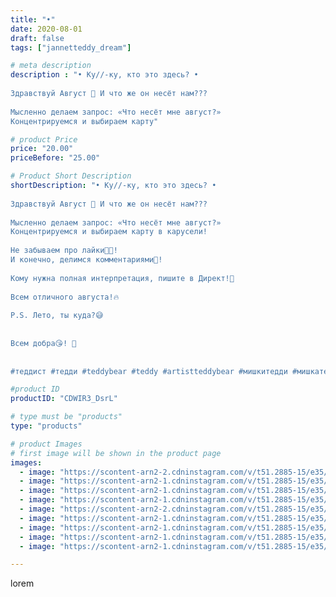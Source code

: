 ```yaml
---
title: "•"
date: 2020-08-01
draft: false
tags: ["jannetteddy_dream"]

# meta description
description : "• Ку//-ку, кто это здесь? •⠀
⠀
Здравствуй Август 🙈 И что же он несёт нам???⠀
⠀
Мысленно делаем запрос: «Что несёт мне август?»⠀
Концентрируемся и выбираем карту"

# product Price
price: "20.00"
priceBefore: "25.00"

# Product Short Description
shortDescription: "• Ку//-ку, кто это здесь? •⠀
⠀
Здравствуй Август 🙈 И что же он несёт нам???⠀
⠀
Мысленно делаем запрос: «Что несёт мне август?»⠀
Концентрируемся и выбираем карту в карусели! ⠀
⠀
Не забываем про лайки💞😎!⠀
И конечно, делимся комментариями🤗! ⠀
⠀
Кому нужна полная интерпретация, пишите в Директ!💞⠀
⠀
Всем отличного августа!🔥⠀
⠀
P.S. Лето, ты куда?😅⠀
⠀
⠀
Всем добра😘! 💫⠀
⠀
⠀
#теддист #тедди #teddybear #teddy #artistteddybear #мишкитедди #мишкатедди #teddybear🐻 #teddy🐻 #teddy_bear #teddybearlove #artistteddybear #artistteddy #своимируками #ручнаяработа #моявесна #распродажа #медведиспасутмир #мойпомощниккнига #jannettcollection #королевствотеддишик #картымак #метафорическиекарты #ассоциативныекарты #арттерапия #психология #jannetteddy_психология"

#product ID
productID: "CDWIR3_DsrL"

# type must be "products"
type: "products"

# product Images
# first image will be shown in the product page
images:
  - image: "https://scontent-arn2-2.cdninstagram.com/v/t51.2885-15/e35/s1080x1080/116579525_696541617608297_994933339385520684_n.jpg?_nc_ht=scontent-arn2-2.cdninstagram.com&_nc_cat=105&_nc_ohc=2thKIv4Xp9oAX8xJflW&tp=1&oh=488e5f653ddc070f9c47b07e10fde8a2&oe=605A3B28&ig_cache_key=MjM2NjExNTA2MjI4MjY5ODkzNg%3D%3D.2"
  - image: "https://scontent-arn2-1.cdninstagram.com/v/t51.2885-15/e35/s1080x1080/116838252_669880270291114_2971688768705270282_n.jpg?_nc_ht=scontent-arn2-1.cdninstagram.com&_nc_cat=110&_nc_ohc=iBeAi85c2eMAX9VnJ-B&tp=1&oh=09f17ef1a06a558a5c90baa668066009&oe=605CD07D&ig_cache_key=MjM2NjExNTA2MjMwNzgxOTkwMg%3D%3D.2"
  - image: "https://scontent-arn2-1.cdninstagram.com/v/t51.2885-15/e35/s1080x1080/116266538_150731359966219_6889550008931351110_n.jpg?_nc_ht=scontent-arn2-1.cdninstagram.com&_nc_cat=107&_nc_ohc=WZi19cR2bQwAX_jkbbA&tp=1&oh=fb51c7ef902c471e4947d3ae5c041b58&oe=605A2481&ig_cache_key=MjM2NjExNTA2MjI5OTMwOTAwNw%3D%3D.2"
  - image: "https://scontent-arn2-1.cdninstagram.com/v/t51.2885-15/e35/s1080x1080/116126851_953289881811426_4329373248997673075_n.jpg?_nc_ht=scontent-arn2-1.cdninstagram.com&_nc_cat=106&_nc_ohc=v4Ul_oUpWMAAX9ajUNR&tp=1&oh=7f03cb8f6e0fba469c5c97462a08a050&oe=605A7245&ig_cache_key=MjM2NjExNTA2MjMyNDYwMTYwNw%3D%3D.2"
  - image: "https://scontent-arn2-2.cdninstagram.com/v/t51.2885-15/e35/s1080x1080/116698102_340032243682652_3244389115920403882_n.jpg?_nc_ht=scontent-arn2-2.cdninstagram.com&_nc_cat=108&_nc_ohc=RT2vidnGylAAX8fNI6G&tp=1&oh=f969441d09e4ee42cbee6d560bd69564&oe=605C47BC&ig_cache_key=MjM2NjExNTA2MjI5MTAxNjYwNA%3D%3D.2"
  - image: "https://scontent-arn2-1.cdninstagram.com/v/t51.2885-15/e35/s1080x1080/116428480_299316514644119_7312813955977450685_n.jpg?_nc_ht=scontent-arn2-1.cdninstagram.com&_nc_cat=111&_nc_ohc=gsn5LvoVyJUAX_6D8TI&tp=1&oh=f00a9a0ae3b1f03e3c2422ab8e1b173a&oe=605A3AA1&ig_cache_key=MjM2NjExNTA2MjM0MTM2MTMwNw%3D%3D.2"
  - image: "https://scontent-arn2-1.cdninstagram.com/v/t51.2885-15/e35/s1080x1080/111137134_765083630969823_3177633309702893106_n.jpg?_nc_ht=scontent-arn2-1.cdninstagram.com&_nc_cat=103&_nc_ohc=Dh9gR9ZXEsEAX-wbE2t&tp=1&oh=7d4cada6253d7dd9835224aa2c98d5ef&oe=605BA6D2&ig_cache_key=MjM2NjExNTA2MjMxNjAxMTE3NA%3D%3D.2"
  - image: "https://scontent-arn2-1.cdninstagram.com/v/t51.2885-15/e35/s1080x1080/116787587_288669882556490_5549519031646034009_n.jpg?_nc_ht=scontent-arn2-1.cdninstagram.com&_nc_cat=102&_nc_ohc=2DLc6u-aXjQAX-UUE-9&tp=1&oh=031d4f3e4a9b9100eb3e8f9dde5f136e&oe=605B7C9F&ig_cache_key=MjM2NjExNTA2MjMzMjg2ODkxNw%3D%3D.2"
  - image: "https://scontent-arn2-1.cdninstagram.com/v/t51.2885-15/e35/s1080x1080/116016387_991109411321143_3165710401738128177_n.jpg?_nc_ht=scontent-arn2-1.cdninstagram.com&_nc_cat=107&_nc_ohc=9VsSJCDOeuwAX9BVdnx&tp=1&oh=997cb3d7fa89f10a38e9d4fc87c7541b&oe=605A5F26&ig_cache_key=MjM2NjExNTA2MjM2NjM3NzUwOQ%3D%3D.2"

---
```

lorem
